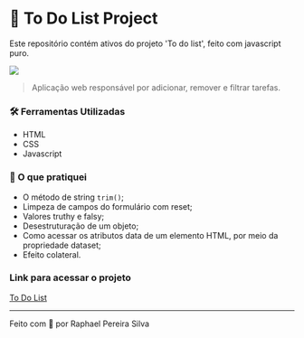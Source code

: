 # 📌 To Do List Project

Este repositório contém ativos do projeto 'To do list', feito com javascript puro.

![](https://media.giphy.com/media/57L44x9SeZenF9bcIm/giphy.gif)

> Aplicação web responsável por adicionar, remover e filtrar tarefas.

### 🛠 Ferramentas Utilizadas

- HTML
- CSS
- Javascript

### 📝 O que pratiquei

- O método de string `trim()`;
- Limpeza de campos do formulário com reset;
- Valores truthy e falsy;
- Desestruturação de um objeto;
- Como acessar os atributos data de um elemento HTML, por meio da propriedade dataset;
- Efeito colateral.

### Link para acessar o projeto

<a href="https://todo-list.elraphael.com.br/" target="_blank">To Do List</a>

---

Feito com 💚 por Raphael Pereira Silva
